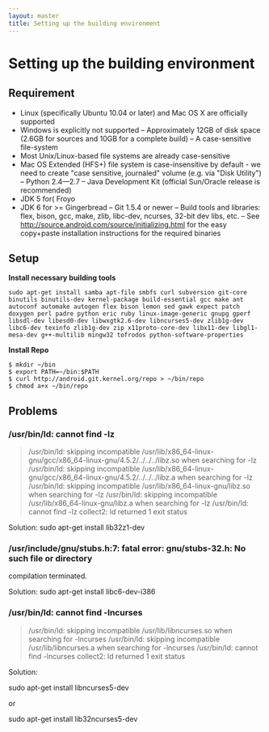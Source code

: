 ```yaml
---
layout: master
title: Setting up the building environment
---
```



# Setting up the building environment

## Requirement

* Linux (specifically Ubuntu 10.04 or later) and Mac OS X are officially supported
* Windows is explicitly not supported
– Approximately 12GB of disk space (2.6GB for sources and 10GB for a complete build)
– A case-sensitive file-system
* Most Unix/Linux-based file systems are already case-sensitive
* Mac OS Extended (HFS+) file system is case-insensitive by default - we need to create "case sensitive, journaled"
volume (e.g. via "Disk Utility")
– Python 2.4—2.7
– Java Development Kit (official Sun/Oracle release is recommended)
* JDK 5 for( Froyo
* JDK 6 for >= Gingerbread
– Git 1.5.4 or newer
– Build tools and libraries: flex, bison, gcc, make, zlib, libc-dev, ncurses, 32-bit dev libs, etc.
– See http://source.android.com/source/initializing.html for the easy copy+paste installation instructions for the required
binaries

## Setup

**Install necessary building tools**

`sudo apt-get install samba apt-file smbfs curl subversion git-core binutils binutils-dev kernel-package build-essential gcc make ant autoconf automake autogen flex bison lemon sed gawk expect patch doxygen perl padre python eric ruby linux-image-generic gnupg gperf libsdl-dev libesd0-dev libwxgtk2.6-dev libncurses5-dev zlib1g-dev libc6-dev texinfo zlib1g-dev zip x11proto-core-dev libx11-dev libgl1-mesa-dev g++-multilib mingw32 tofrodos python-software-properties`

**Install Repo**

    $ mkdir ~/bin
    $ export PATH=~/bin:$PATH
    $ curl http://android.git.kernel.org/repo > ~/bin/repo
    $ chmod a+x ~/bin/repo
## Problems

### /usr/bin/ld: cannot find -lz

> /usr/bin/ld: skipping incompatible /usr/lib/x86_64-linux-gnu/gcc/x86_64-linux-gnu/4.5.2/../../../libz.so when searching for -lz
/usr/bin/ld: skipping incompatible /usr/lib/x86_64-linux-gnu/gcc/x86_64-linux-gnu/4.5.2/../../../libz.a when searching for -lz
/usr/bin/ld: skipping incompatible /usr/lib/x86_64-linux-gnu/libz.so when searching for -lz
/usr/bin/ld: skipping incompatible /usr/lib/x86_64-linux-gnu/libz.a when searching for -lz
/usr/bin/ld: cannot find -lz
collect2: ld returned 1 exit status

Solution:
sudo apt-get install lib32z1-dev

### /usr/include/gnu/stubs.h:7: fatal error: gnu/stubs-32.h: No such file or directory
compilation terminated.

Solution:
sudo apt-get install libc6-dev-i386

### /usr/bin/ld: cannot find -lncurses

>/usr/bin/ld: skipping incompatible /usr/lib/libncurses.so when searching for -lncurses
/usr/bin/ld: skipping incompatible /usr/lib/libncurses.a when searching for -lncurses
/usr/bin/ld: cannot find -lncurses
collect2: ld returned 1 exit status

Solution:

sudo apt-get install libncurses5-dev

or

sudo apt-get install lib32ncurses5-dev



